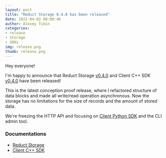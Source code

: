 ```yaml
---
layout: post 
title: "Reduct Storage 0.4.0 has been released"
date: 2022-04-02 00:00:46 
author: Alexey Timin 
categories:
- release
- Storage
- SDKs
img: release.png
thumb: release.png
---
```

Hey everyone!

I'm happy to announce that Reduct Storage [v0.4.0](https://github.com/reduct-storage/reduct-storage/releases/tag/v0.4.0)
and Client C++ SDK [v0.4.0](https://github.com/reduct-storage/reduct-cpp/releases/tag/v0.4.0) have been released!

This is the latest conception proof release, where I refactored structure of data blocks and made all write/read operation
asynchronous. Now the storage has no limitations for the size of records and the amount of stored data.

We're freezing the HTTP API and focusing on [Client Python SDK](https://github.com/reduct-storage/reduct-py) 
and the CLI admin tool.

<!--more-->

### Documentations

* [Reduct Storage][1]
* [Client C++ SDK][2]

[1]:https://docs.reduct-storage.dev
[2]:https://reduct-cpp.readthedocs.io/en/latest/
